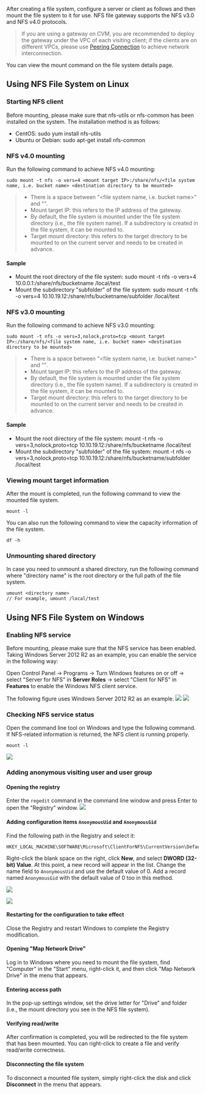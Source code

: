 After creating a file system, configure a server or client as follows and then mount the file system to it for use. NFS file gateway supports the NFS v3.0 and NFS v4.0 protocols.

>If you are using a gateway on CVM, you are recommended to deploy the gateway under the VPC of each visiting client; if the clients are on different VPCs, please use [Peering Connection](https://intl.cloud.tencent.com/document/product/215/5000) to achieve network interconnection.

You can view the mount command on the file system details page.



## Using NFS File System on Linux

### Starting NFS client

Before mounting, please make sure that nfs-utils or nfs-common has been installed on the system. The installation method is as follows:

- CentOS: sudo yum install nfs-utils
- Ubuntu or Debian: sudo apt-get install nfs-common


### NFS v4.0 mounting

Run the following command to achieve NFS v4.0 mounting: 

```
sudo mount -t nfs -o vers=4 <mount target IP>:/share/nfs/<file system name, i.e. bucket name> <destination directory to be mounted>
```
>
>- There is a space between "<file system name, i.e. bucket name>" and "<destination directory to be mounted>".
>- Mount target IP: this refers to the IP address of the gateway. 
>- By default, the file system is mounted under the file system directory (i.e., the file system name). If a subdirectory is created in the file system, it can be mounted to.
>- Target mount directory: this refers to the target directory to be mounted to on the current server and needs to be created in advance.

#### Sample
- Mount the root directory of the file system: sudo mount -t nfs -o vers=4 10.0.0.1:/share/nfs/bucketname /local/test
- Mount the subdirectory "subfolder" of the file system: sudo mount -t nfs -o vers=4 10.10.19.12:/share/nfs/bucketname/subfolder /local/test


### NFS v3.0 mounting

Run the following command to achieve NFS v3.0 mounting: 
```
sudo mount -t nfs -o vers=3,nolock,proto=tcp <mount target IP>:/share/nfs/<file system name, i.e. bucket name> <destination directory to be mounted>
```

>
>- There is a space between "<file system name, i.e. bucket name>" and "<destination directory to be mounted>".
>- Mount target IP: this refers to the IP address of the gateway. 
>- By default, the file system is mounted under the file system directory (i.e., the file system name). If a subdirectory is created in the file system, it can be mounted to.
>- Target mount directory: this refers to the target directory to be mounted to on the current server and needs to be created in advance.


#### Sample
- Mount the root directory of the file system: mount -t nfs -o vers=3,nolock,proto=tcp 10.10.19.12:/share/nfs/bucketname /local/test
- Mount the subdirectory "subfolder" of the file system: mount -t nfs -o vers=3,nolock,proto=tcp 10.10.19.12:/share/nfs/bucketname/subfolder /local/test


### Viewing mount target information 

After the mount is completed, run the following command to view the mounted file system.
```
mount -l
```

You can also run the following command to view the capacity information of the file system.
```
df -h
```


### Unmounting shared directory 

In case you need to unmount a shared directory, run the following command where "directory name" is the root directory or the full path of the file system.
```
umount <directory name>
// For example, umount /local/test
```

## Using NFS File System on Windows

### Enabling NFS service

Before mounting, please make sure that the NFS service has been enabled. Taking Windows Server 2012 R2 as an example, you can enable the service in the following way:

Open Control Panel -> Programs -> Turn Windows features on or off -> select "Server for NFS" in **Server Roles** -> select "Client for NFS" in **Features** to enable the Windows NFS client service.

The following figure uses Windows Server 2012 R2 as an example.
![](https://mc.qcloudimg.com/static/img/eaeed922e9d1f673e47137d80a88fa70/image.png)
![](https://mc.qcloudimg.com/static/img/4f9d7ac7b877ceffc5bc2b1d7c050a24/image.png)

### Checking NFS service status

Open the command line tool on Windows and type the following command. If NFS-related information is returned, the NFS client is running properly.
```
mount -l
```

![](https://mc.qcloudimg.com/static/img/4e4f9db217874ccec91ac1f888c8e451/image.png)

### Adding anonymous visiting user and user group

#### Opening the registry
Enter the `regedit` command in the command line window and press Enter to open the "Registry" window.
![](https://mc.qcloudimg.com/static/img/c9fca9a1b123a5b2dbc69b0ce66d539f/image.png)

#### Adding configuration items `AnonymousUid` and `AnonymousGid`
Find the following path in the Registry and select it: 

```
HKEY_LOCAL_MACHINE\SOFTWARE\Microsoft\ClientForNFS\CurrentVersion\Default
```

Right-click the blank space on the right, click **New**, and select **DWORD (32-bit) Value**. At this point, a new record will appear in the list. Change the name field to `AnonymousUid` and use the default value of 0. Add a record named `AnonymousGid` with the default value of 0 too in this method.

![](https://mc.qcloudimg.com/static/img/381cdc3b68fb35be5dcceb2a4c962e33/image.png)

![](https://mc.qcloudimg.com/static/img/80bb0cfbffbed939522459a830df3eac/image.png)

#### Restarting for the configuration to take effect

Close the Registry and restart Windows to complete the Registry modification.


#### Opening "Map Network Drive"
Log in to Windows where you need to mount the file system, find "Computer" in the "Start" menu, right-click it, and then click "Map Network Drive" in the menu that appears. 


#### Entering access path
In the pop-up settings window, set the drive letter for "Drive" and folder (i.e., the mount directory you see in the NFS file system).



#### Verifying read/write
After confirmation is completed, you will be redirected to the file system that has been mounted. You can right-click to create a file and verify read/write correctness.


#### Disconnecting the file system
To disconnect a mounted file system, simply right-click the disk and click **Disconnect** in the menu that appears.

